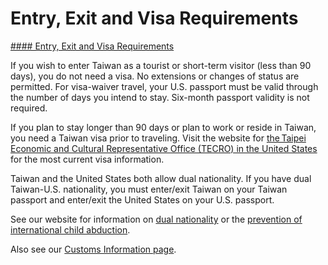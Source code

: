 # Entry, Exit and Visa Requirements

[#### Entry, Exit and Visa Requirements](javascript:void(0); "Entry, Exit and Visa Requirements")

If you wish to enter Taiwan as a tourist or short-term visitor (less than 90 days), you do not need a visa. No extensions or changes of status are permitted. For visa-waiver travel, your U.S. passport must be valid through the number of days you intend to stay. Six-month passport validity is not required.

If you plan to stay longer than 90 days or plan to work or reside in Taiwan, you need a Taiwan visa prior to traveling. Visit the website for [the Taipei Economic and Cultural Representative Office (TECRO) in the United States](https://www.taiwanembassy.org/us_en/index.html) for the most current visa information.

Taiwan and the United States both allow dual nationality. If you have dual Taiwan-U.S. nationality, you must enter/exit Taiwan on your Taiwan passport and enter/exit the United States on your U.S. passport.

See our website for information on [dual nationality](https://travel.state.gov/content/travel/en/international-travel/before-you-go/travelers-with-special-considerations/Dual-Nationality-Travelers.html) or the [prevention of international child abduction](https://travel.state.gov/content/childabduction/en.html).

Also see our [Customs Information page](https://travel.state.gov/content/travel/en/international-travel/before-you-go/customs-and-import.html).